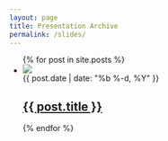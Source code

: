 ```yaml
---
layout: page
title: Presentation Archive
permalink: /slides/
---
```

<div class="home">

  <ul class="post-list">
    {% for post in site.posts %}
      <li>
				<img class="small-image" src="/images/presentations/{{ post.thumbnail }}">
				<div class="post-info">
	        <span class="post-meta">{{ post.date | date: "%b %-d, %Y" }}</span>
	        <h2>
	          <a class="post-link" href="{{ post.url | prepend: site.baseurl }}">{{ post.title }}</a>
	        </h2>
	      </div>
      </li>
    {% endfor %}
  </ul>

</div>
